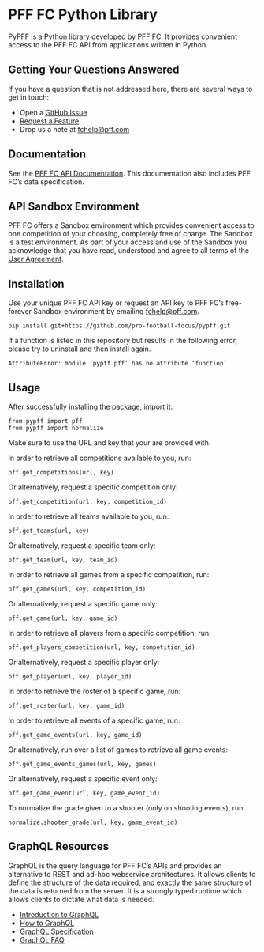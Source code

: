 # PFF FC Python Library
PyPFF is a Python library developed by [PFF FC](https://fc.pff.com/). It provides convenient access to the PFF FC API from applications written in Python.

## Getting Your Questions Answered
If you have a question that is not addressed here, there are several ways to get in touch:
- Open a [GitHub Issue](https://github.com/pro-football-focus/pypff/issues)
- [Request a Feature](https://github.com/pro-football-focus/pypff/issues)
- Drop us a note at fchelp@pff.com 

## Documentation
See the [PFF FC API Documentation](https://fc-staging.pff.com/docs). This documentation also includes PFF FC’s data specification. 

## API Sandbox Environment
PFF FC offers a Sandbox environment which provides convenient access to one competition of your choosing, completely free of charge. The Sandbox is a test environment. As part of your access and use of the Sandbox you acknowledge that you have read, understood and agree to all terms of the [User Agreement](https://github.com/pro-football-focus/pypff/blob/main/docs/PFF%20API%20SANDBOX%20ENVIRONMENT%20USER%20AGREEMENT.pdf).

## Installation
Use your unique PFF FC API key or request an API key to PFF FC’s free-forever Sandbox environment by emailing fchelp@pff.com.
```
pip install git+https://github.com/pro-football-focus/pypff.git
```
If a function is listed in this repository but results in the following error, please try to uninstall and then install again.
```
AttributeError: module ‘pypff.pff’ has no attribute ‘function’
```
## Usage
After successfully installing the package, import it:
```
from pypff import pff
from pypff import normalize
```
Make sure to use the URL and key that your are provided with.

In order to retrieve all competitions available to you, run:
```
pff.get_competitions(url, key)
```
Or alternatively, request a specific competition only:
```
pff.get_competition(url, key, competition_id)
```
In order to retrieve all teams available to you, run:
```
pff.get_teams(url, key)
```
Or alternatively, request a specific team only:
```
pff.get_team(url, key, team_id)
```
In order to retrieve all games from a specific competition, run:
```
pff.get_games(url, key, competition_id)
```
Or alternatively, request a specific game only:
```
pff.get_game(url, key, game_id)
```
In order to retrieve all players from a specific competition, run:
```
pff.get_players_competition(url, key, competition_id)
```
Or alternatively, request a specific player only:
```
pff.get_player(url, key, player_id)
```
In order to retrieve the roster of a specific game, run:
```
pff.get_roster(url, key, game_id)
```
In order to retrieve all events of a specific game, run:
```
pff.get_game_events(url, key, game_id)
```
Or alternatively, run over a list of games to retrieve all game events:
```
pff.get_game_events_games(url, key, games)
```
Or alternatively, request a specific event only:
```
pff.get_game_event(url, key, game_event_id)
```
To normalize the grade given to a shooter (only on shooting events), run:
```
normalize.shooter_grade(url, key, game_event_id)
```

## GraphQL Resources
GraphQL is the query language for PFF FC’s APIs and provides an alternative to REST and ad-hoc webservice architectures. It allows clients to define the structure of the data required, and exactly the same structure of the data is returned from the server. It is a strongly typed runtime which allows clients to dictate what data is needed.
- [Introduction to GraphQL](https://graphql.org/learn/)
- [How to GraphQL](https://www.howtographql.com/)
- [GraphQL Specification](https://spec.graphql.org/)
- [GraphQL FAQ](https://graphql.org/faq/)
